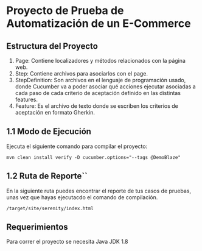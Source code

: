 # Proyecto de Prueba de Automatización de un E-Commerce

## Estructura del Proyecto
1. Page: Contiene localizadores y métodos relacionados con la página web.
2. Step: Contiene archivos para asociarlos con el page.
3. StepDefinition: Son archivos en el lenguaje de programación usado, donde Cucumber va a poder asociar qué acciones ejecutar asociadas a cada paso de cada criterio de aceptación definido en las distintas features.
4. Feature: Es el archivo de texto donde se escriben los criterios de aceptación en formato Gherkin.

## 1.1 Modo de Ejecución
<p>Ejecuta el siguiente comando para compilar el proyecto:</p>

````
mvn clean install verify -D cucumber.options="--tags @DemoBlaze"
````
## 1.2 Ruta de Reporte``
<p>En la siguiente ruta puedes encontrar el reporte de tus casos de pruebas, unas vez que hayas ejecutacdo el comando de compilación.</p>

````
/target/site/serenity/index.html
```` 

## Requerimientos

Para correr el proyecto se necesita Java JDK 1.8
